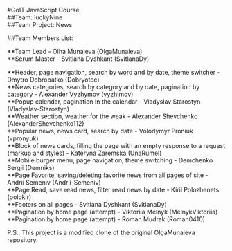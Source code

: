 #GoIT JavaScript Course<br> ##Team: luckyNine<br> ##Team Project: News<br>

##Team Members List:<br>

**Team Lead - Olha Munaieva (OlgaMunaieva)<br> **Scrum Master - Svitlana
Dyshkant (SvitlanaDy)<br>

**Header, page navigation, search by word and by date, theme switcher - Dmytro
Dobrobatko (Dobryotec)<br> **News categories, search by category and by date,
pagination by category - Alexander Vyzhymov (vyzhimov)<br> **Popup calendar,
pagination in the calendar - Vladyslav Starostyn (Vladyslav-Starostyn)<br>
**Weather section, weather for the weak - Alexander Shevchenko
(AlexanderShevchenko112)<br> **Popular news, news card, search by date -
Volodymyr Proniuk (vpronyuk)<br> **Block of news cards, filling the page with an
empty response to a request (markup and styles) - Kateryna Zaremska
(UnaRumel)<br> **Mobile burger menu, page navigation, theme switching -
Demchenko Sergii (Demniks)<br> **Page Favorite, saving/deleting favorite news
from all pages of site - Andrii Semeniv (Andrii-Semeniv)<br> **Page Read, save
read news, filter read news by date - Kiril Polozhenets (polokir)<br> **Footers
on all pages - Svitlana Dyshkant (SvitlanaDy)<br> **Pagination by home page
(attempt) - Viktoriia Melnyk (MelnykViktoriia)<br> **Pagination by home page
(attempt) - Roman Mudrak (Roman0410)<br>

P.S.: This project is a modified clone of the original OlgaMunaieva repository.
